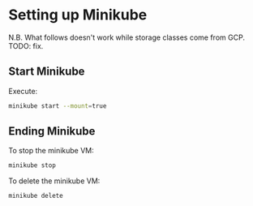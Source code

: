 # Setting up Minikube

N.B. What follows doesn't work while storage classes come from GCP.
TODO: fix.

## Start Minikube

Execute:

```bash
minikube start --mount=true
```

## Ending Minikube

To stop the minikube VM:

```bash
minikube stop
```

To delete the minikube VM:

```bash
minikube delete
```
